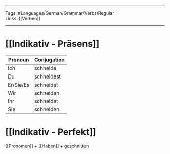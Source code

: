___
Tags: #Languages/German/Grammar/Verbs/Regular  
Links: [[Verben]]
___
# [[Indikativ - Präsens]]
Pronoun|Conjugation
------------ | ------------
Ich | schneide
Du | schneidest
Er/Sie/Es | schneidet
Wir | schneiden
Ihr | schneidet
Sie | schneiden


# [[Indikativ - Perfekt]]
[[Pronomen]] + [[Haben]] + geschnitten